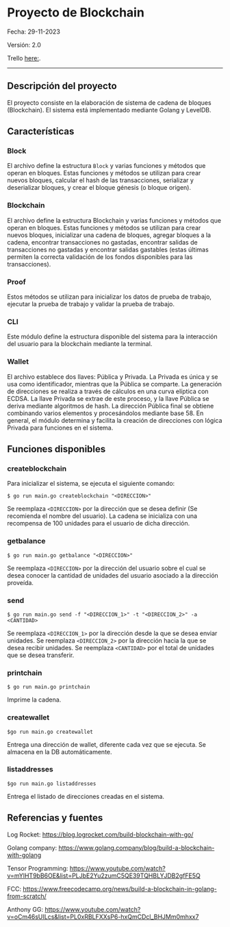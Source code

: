 # Proyecto de Blockchain

Fecha: 29-11-2023

Versión: 2.0

Trello [here:](https://trello.com/invite/b/6WKRprW0/ATTI7361f964a6ed79459b46af15b121fc76E1CC819F/blockchain).

----

## Descripción del proyecto

El proyecto consiste en la elaboración de sistema de cadena de bloques (Blockchain). El sistema está implementado mediante Golang y LevelDB.

## Características

### Block

El archivo define la estructura `Block` y varias funciones y métodos que operan en bloques. Estas funciones y métodos se utilizan para crear nuevos bloques, calcular el hash de las transacciones, serializar y deserializar bloques, y crear el bloque génesis (o bloque origen).

### Blockchain

 El archivo define la estructura Blockchain y varias funciones y métodos que operan en bloques. Estas funciones y métodos se utilizan para crear nuevos bloques, inicializar una cadena de bloques, agregar bloques a la cadena, encontrar transacciones no gastadas, encontrar salidas de transacciones no gastadas y encontrar salidas gastables (estas últimas permiten la correcta validación de los fondos disponibles para las transacciones).

### Proof

Estos métodos se utilizan para inicializar los datos de prueba de trabajo, ejecutar la prueba de trabajo y validar la prueba de trabajo.

### CLI

Este módulo define la estructura disponible del sistema para la interacción del usuario para la blockchain mediante la terminal.

### Wallet

El archivo establece dos llaves: Pública y Privada. La Privada es única y se usa como identificador, mientras que la Pública se comparte. La generación de direcciones se realiza a través de cálculos en una curva elíptica con ECDSA. La llave Privada se extrae de este proceso, y la llave Pública se deriva mediante algoritmos de hash. La dirección Pública final se obtiene combinando varios elementos y procesándolos mediante base 58. En general, el módulo determina y facilita la creación de direcciones con lógica Privada para funciones en el sistema.

## Funciones disponibles


### createblockchain

Para inicializar el sistema, se ejecuta el siguiente comando:

```$ go run main.go createblockchain "<DIRECCION>"```

Se reemplaza `<DIRECCION>` por la dirección que se desea definir (Se recomienda el nombre del usuario). La cadena se inicializa con una recompensa de 100 unidades para el usuario de dicha dirección.

### getbalance

```$ go run main.go getbalance "<DIRECCION>"```

Se reemplaza `<DIRECCION>` por la dirección del usuario sobre el cual se desea conocer la cantidad de unidades del usuario asociado a la dirección proveída.

### send

```$ go run main.go send -f "<DIRECCION_1>" -t "<DIRECCION_2>" -a <CANTIDAD>```

Se reemplaza `<DIRECCION_1>` por la dirección desde la que se desea enviar unidades. Se reemplaza `<DIRECCION_2>` por la dirección hacia la que se desea recibir unidades. Se reemplaza `<CANTIDAD>` por el total de unidades que se desea transferir.

### printchain

```$ go run main.go printchain```

Imprime la cadena.

### createwallet

```$go run main.go createwallet```

Entrega una dirección de wallet, diferente cada vez que se ejecuta. Se almacena en la DB automáticamente.

### listaddresses

```$go run main.go listaddresses```

Entrega el listado de direcciones creadas en el sistema.

## Referencias y fuentes

Log Rocket: https://blog.logrocket.com/build-blockchain-with-go/

Golang company: https://www.golang.company/blog/build-a-blockchain-with-golang

Tensor Programming: https://www.youtube.com/watch?v=mYlHT9bB6OE&list=PLJbE2Yu2zumC5QE39TQHBLYJDB2gfFE5Q

FCC: https://www.freecodecamp.org/news/build-a-blockchain-in-golang-from-scratch/

Anthony GG: https://www.youtube.com/watch?v=oCm46sUILcs&list=PL0xRBLFXXsP6-hxQmCDcl_BHJMm0mhxx7

